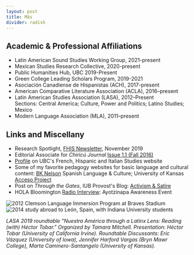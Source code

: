 ```yaml
---
layout: post
title: Más
divider: radish
---
```



## Academic & Professional Affiliations
* Latin American Sound Studies Working Group, 2021-present
* Mexican Studies Research Collective, 2020-present
* Public Humanities Hub, UBC 2019-Present
* Green College Leading Scholars Program, 2019-2021
* Asociación Canadiense de Hispanistas (ACH), 2017-present
* American Comparative Literature Association (ACLA), 2016–present
* Latin American Studies Association (LASA), 2012–Present  
Sections: Central America; Culture, Power and Politics; Latino Studies; Mexico
* Modern Language Association (MLA), 2011–present

## Links and Miscellany
* Research Spotlight, [FHIS Newsletter](https://fhis.ubc.ca/news/research-spotlight-post-nationalism-in-mexican-and-central-american-narrative-fiction/), November 2019
* Editorial Associate for _Chiricú Journal_ [Issue 1.1 (Fall 2016)](https://muse-jhu-edu.proxyiub.uits.iu.edu/issue/35138)
* [Profile](https://fhis.ubc.ca/people/tamara-mitchell/) on UBC's French, Hispanic and Italian Studies website
* Some of my favorite pedagogy websites for basic language and cultural content: [BK Nelson](http://personal.colby.edu/~bknelson/SLC/) Spanish Language & Culture; University of Kansas [Acceso Project](http://acceso.ku.edu)
* Post on _Through the Gates_, IUB Provost's Blog: [Activism & Satire](https://blog.provost.indiana.edu/blog/2018/04/02/activism-is-serious-business-or-is-it/)
* HOLA Bloomington [Radio Interview](http://wfhb.org/news/httpwfhb-orgwp-contentuploadshola-20141212-mp3/): Ayotzinapa Awareness Event


<div id="carouselExampleSlidesOnly" class="carousel slide" data-bs-ride="carousel">
  <div class="carousel-inner">
    <div class="carousel-item active" data-bs-interval="4000">
      <img src="assets/images/HectorTobarTalkLASA2019.jpg" class="d-block w-100" alt="2012 Clemson Language Immersion Program at Braves Stadium">
    </div>
    <div class="carousel-item" data-bs-interval="4000">
      <img src="assets/images/LatinxLensPanel.jpg" class="d-block w-100" alt="2014 study abroad to León, Spain, with Indiana University students">
    </div>
  </div>
</div>


_LASA 2019 roundtable "Nuestra América through a Latinx Lens: Reading (with) Héctor Tobar." Organized by Tamara Mitchell. Presentation: Héctor Tobar (University of California Irvine). Roundtable Discussants: Eric Vázquez (University of Iowa), Jennifer Harford Vargas (Bryn Mawr College), Marta Caminero-Santangelo (University of Kansas)._


<!--

## Service

* Steering Committee and Session Facilitator, “[Virtual Koerner’s](https://blogs.ubc.ca/virtualkoerners/) Working Group,” 2020-present
* Editorial Board, _Chiricú Journal: Latina/o Literatures, Arts, and Cultures_, Indiana University, 2019-present
* Referee, _Revista de Estudios Hispánicos_, 2020-present
* Referee, _Revista de Literatura Mexicana Contemporánea_, 2019-present
* Referee, _Canadian Journal of Latin American and Caribbean Studies_, 2019-present
* Referee, _Chiricú Journal: Latina/o Literatures, Arts, and Cultures_, 2016-present 
* Juror, “[Lista Arcadia de los libros del año: Autoras hispanoamericanas](http://especiales.revistaarcadia.com/los-cien-mejores-libros-recomendados-de-los-ultimos-cien-anos-escritos-por-mujeres/index.html)” (“Books of the Year, _Arcadia_: Women Novelists”), Editorial Arcadia, October 2019

* Graduate Studies Committee, French, Hispanic & Italian Studies, University of British Columbia, 2019-2022
* Textbook Adoption Committee (Spanish Basic Language), French, Hispanic & Italian Studies, University of British Columbia, 2019-2020


## Awards
* Faculty of Arts Adaptation Research Assistant Grant, $3000 • Summer 2020
* SSHRC Exchange Arts International Conference Travel Grant (Guadalajara, Mexico), $2000 • May 2020
* Hampton New Faculty Research Grant, University of British Columbia, $10,000 • October 2019
* Digital Humanities Summer Institute Fellowship, University of Victoria, Canada, $1200 • June 8-12, 2020
* Latina/o Studies Section Travel Award (LASA, Boston, MA), $500 • May 2019
* College of Arts and Sciences Dissertation Completion Fellowship, Indiana University, $25,000 • 2018-2019
* Archival Research Grant: “Roque Dalton: Declassified,” Archivo General de la Nación, Mexico City, Mexico. Center for Research on Race and Ethnicity in Society, Indiana University, $750 • April 2019
* Timothy J. Rogers Summer Dissertation Fellowship, Department of Spanish and Portuguese, Indiana University, $9000 • 2017-18
* Nominee, Graduate of the Last Decade (GOLD) Award. Washburn University • January 2016
* Academic Year Fellowship: Doctoral Student Academic Achievement Award. Department of Spanish and Portuguese, Indiana University, Tuition Waiver & Teaching Release • 2014–2015
* Graduate Assistance in Areas of National Need (GAANN) Fellowship. US Department of Education, $15,000 • Spring 2015
* Tinker Field Research Grant, archival research on Clarice Lispector in Rio de Janeiro, Brazil. Center for Latin American and Caribbean Studies, Indiana University, $1500 • Summer 2014
* Foreign Language Area Studies (FLAS) Fellowship, Salvador de Bahia, Brazil. Center for Latin American and Caribbean Studies, Indiana University, $4425 • Summer 2014
* Nominee, J.M. Hill Award for Outstanding Graduate Student Paper, “Losing Our Marbles: The Technology of Literature in _2666_.” Department of Spanish and Portuguese, Indiana University • Spring 2014
* Best Graduate Student Essay, “‘La guagua aérea’: Puerto Rican Placeholder.” Latino Studies Program, Indiana University, $500 • March 2013
* Nominee, J.M. Hill Award for Outstanding Paper by a Graduate Student, for “‘La guagua aérea’: The Puerto Rican Placeholder.” Department of Spanish and Portuguese, Indiana University • Spring 2013

-->
